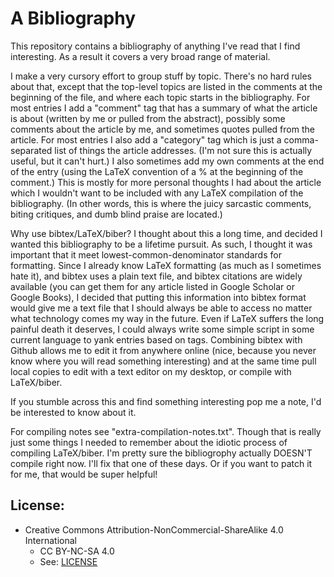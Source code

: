 # A Bibliography

This repository contains a bibliography of anything I've read that I
find interesting. As a result it covers a very broad range of material.

I make a very cursory effort to group stuff by topic. There's no hard
rules about that, except that the top-level topics are listed in the
comments at the beginning of the file, and where each topic starts
in the bibliography. For most entries I add a "comment" tag that has
a summary of what the article is about (written by me or pulled from
the abstract), possibly some comments about the article by me, and
sometimes quotes pulled from the article. For most entries I also add
a "category" tag which is just a comma-separated list of things the
article addresses. (I'm not sure this is actually useful, but it can't
hurt.) I also sometimes add my own comments at the end of the entry
(using the LaTeX convention of a % at the beginning of the comment.)
This is mostly for more personal thoughts I had about the article
which I wouldn't want to be included with any LaTeX compilation of
the bibliography. (In other words, this is where the juicy sarcastic
comments, biting critiques, and dumb blind praise are located.)

Why use bibtex/LaTeX/biber? I thought about this a long time, and
decided I wanted this bibliography to be a lifetime pursuit. As such,
I thought it was important that it meet lowest-common-denominator
standards for formatting. Since I already know LaTeX formatting (as
much as I sometimes hate it), and bibtex uses a plain text file, and
bibtex citations are widely available (you can get them for any article
listed in Google Scholar or Google Books), I decided that putting this
information into bibtex format would give me a text file that I should
always be able to access no matter what technology comes my way in the
future. Even if LaTeX suffers the long painful death it deserves, I
could always write some simple script in some current language to yank
entries based on tags. Combining bibtex with Github allows me to edit it
from anywhere online (nice, because you never know where you will read
something interesting) and at the same time pull local copies to edit
with a text editor on my desktop, or compile with LaTeX/biber.

If you stumble across this and find something interesting pop me a note,
I'd be interested to know about it.

For compiling notes see "extra-compilation-notes.txt". Though that is
really just some things I needed to remember about the idiotic process
of compiling LaTeX/biber. I'm pretty sure the bibliogrophy actually
DOESN'T compile right now. I'll fix that one of these days. Or if you
want to patch it for me, that would be super helpful!

## License:
* Creative Commons Attribution-NonCommercial-ShareAlike 4.0 International
	* CC BY-NC-SA 4.0
	* See: [LICENSE](./LICENSE)




